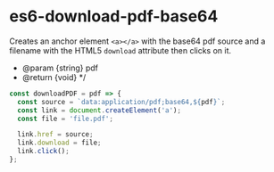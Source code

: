 # es6-download-pdf-base64
Creates an anchor element `<a></a>` with the base64 pdf source and a filename with the HTML5 `download` attribute then clicks on it.

 * @param  {string} pdf
 * @return {void}
 */
 
```javascript
const downloadPDF = pdf => {
  const source = `data:application/pdf;base64,${pdf}`;
  const link = document.createElement('a');
  const file = 'file.pdf';

  link.href = source;
  link.download = file;
  link.click();
};
```
